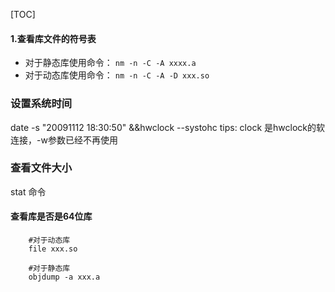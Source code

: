 
[TOC]
#### 1.查看库文件的符号表
+ 对于静态库使用命令： `nm -n -C -A xxxx.a`
+ 对于动态库使用命令： `nm -n -C -A -D xxx.so` 
### 设置系统时间
 date -s "20091112 18:30:50" &&hwclock --systohc
 tips: clock 是hwclock的软连接，-w参数已经不再使用

### 查看文件大小
stat 命令


#### 查看库是否是64位库
``` shell
    #对于动态库
    file xxx.so
    
    #对于静态库
    objdump -a xxx.a
```